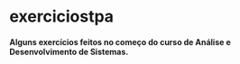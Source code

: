 # exerciciostpa
#### Alguns exercícios feitos no começo do curso de Análise e Desenvolvimento de Sistemas.
